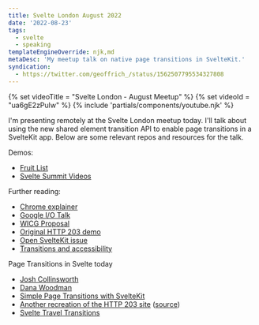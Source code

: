 ```yaml
---
title: Svelte London August 2022
date: '2022-08-23'
tags:
  - svelte
  - speaking
templateEngineOverride: njk,md
metaDesc: 'My meetup talk on native page transitions in SvelteKit.'
syndication:
  - https://twitter.com/geoffrich_/status/1562507795534327808
---
```


{% set videoTitle = "Svelte London - August Meetup" %}
{% set videoId = "ua6gE2zPulw" %}
{% include 'partials/components/youtube.njk' %}

I'm presenting remotely at the Svelte London meetup today. I'll talk about using the new shared element transition API to enable page transitions in a SvelteKit app. Below are some relevant repos and resources for the talk.

Demos:

- [Fruit List](https://github.com/geoffrich/sveltekit-shared-element-transitions)
- [Svelte Summit Videos](https://github.com/geoffrich/http-203-svelte)

Further reading:

- [Chrome explainer](https://developer.chrome.com/blog/shared-element-transitions-for-spas/)
- [Google I/O Talk](https://youtu.be/JCJUPJ_zDQ4)
- [WICG Proposal](https://github.com/WICG/shared-element-transitions)
- [Original HTTP 203 demo](https://http203-playlist.netlify.app/)
- [Open SvelteKit issue](https://github.com/sveltejs/kit/issues/5689)
- [Transitions and accessibility](/posts/svelte-summit-2021/)

Page Transitions in Svelte today

- [Josh Collinsworth](https://joshcollinsworth.com/blog/build-static-sveltekit-markdown-blog#implement-page-transitions)
- [Dana Woodman](https://twitter.com/DanaWoodman/status/1559610048334049280)
- [Simple Page Transitions with SvelteKit](https://dev.to/evanwinter/page-transitions-with-svelte-kit-35o6)
- [Another recreation of the HTTP 203 site](https://twitter.com/bfanger/status/1528310176918519809) ([source](https://github.com/bfanger/page-transitions-in-svelte))
- [Svelte Travel Transitions](https://github.com/pngwn/svelte-travel-transitions/)
